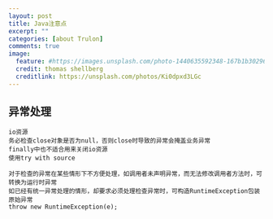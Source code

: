 ```yaml
---
layout: post
title: Java注意点
excerpt: ""
categories: [about Trulon]
comments: true
image:
  feature: #https://images.unsplash.com/photo-1440635592348-167b1b30296f?crop=entropy&dpr=2&fit=crop&fm=jpg&h=475&ixjsv=2.1.0&ixlib=rb-0.3.5&q=50&w=1250
  credit: thomas shellberg
  creditlink: https://unsplash.com/photos/Ki0dpxd3LGc
---
```




## 异常处理
	io资源
	务必检查close对象是否为null，否则close时导致的异常会掩盖业务异常
	finally中也不适合用来关闭io资源
	使用try with source
	
	对于检查的异常在某些情形下不方便处理，如调用者未声明异常，而无法修改调用者方法时，可转换为运行时异常
	如已经有统一异常处理的情形，却要求必须处理检查异常时，可构造RuntimeException包装原始异常
	throw new RuntimeException(e);


